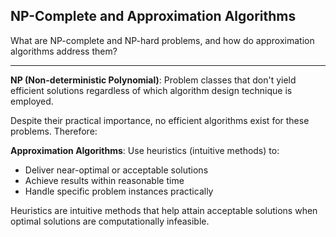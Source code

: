 ## NP-Complete and Approximation Algorithms

What are NP-complete and NP-hard problems, and how do approximation algorithms address them?

---

**NP (Non-deterministic Polynomial)**: Problem classes that don't yield efficient solutions regardless of which algorithm design technique is employed.

Despite their practical importance, no efficient algorithms exist for these problems. Therefore:

**Approximation Algorithms**: Use heuristics (intuitive methods) to:
- Deliver near-optimal or acceptable solutions
- Achieve results within reasonable time
- Handle specific problem instances practically

Heuristics are intuitive methods that help attain acceptable solutions when optimal solutions are computationally infeasible.

